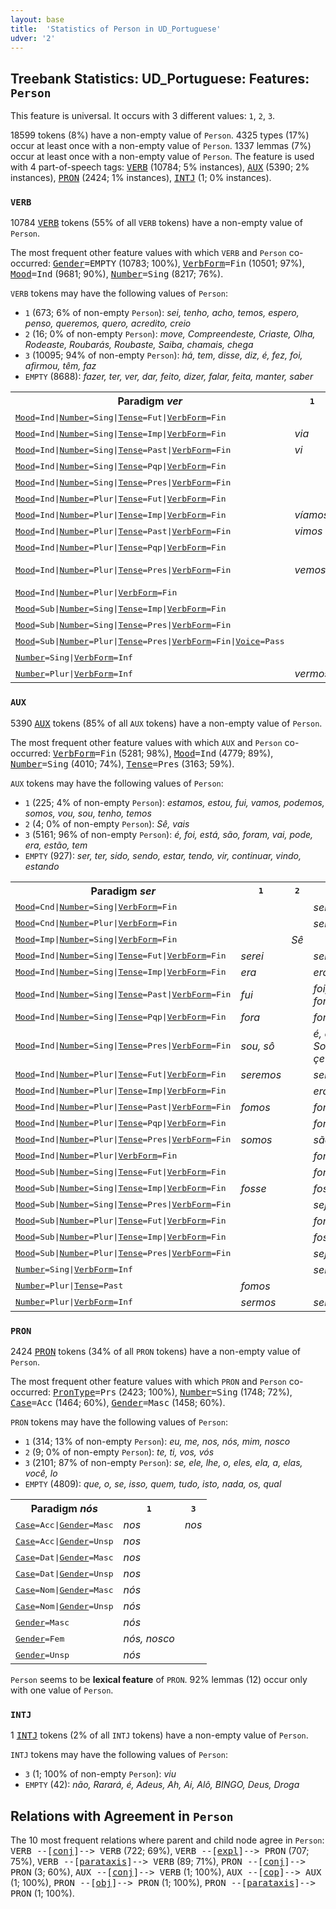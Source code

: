 ```yaml
---
layout: base
title:  'Statistics of Person in UD_Portuguese'
udver: '2'
---
```


## Treebank Statistics: UD_Portuguese: Features: `Person`

This feature is universal.
It occurs with 3 different values: `1`, `2`, `3`.

18599 tokens (8%) have a non-empty value of `Person`.
4325 types (17%) occur at least once with a non-empty value of `Person`.
1337 lemmas (7%) occur at least once with a non-empty value of `Person`.
The feature is used with 4 part-of-speech tags: <tt><a href="pt-pos-VERB.html">VERB</a></tt> (10784; 5% instances), <tt><a href="pt-pos-AUX.html">AUX</a></tt> (5390; 2% instances), <tt><a href="pt-pos-PRON.html">PRON</a></tt> (2424; 1% instances), <tt><a href="pt-pos-INTJ.html">INTJ</a></tt> (1; 0% instances).

### `VERB`

10784 <tt><a href="pt-pos-VERB.html">VERB</a></tt> tokens (55% of all `VERB` tokens) have a non-empty value of `Person`.

The most frequent other feature values with which `VERB` and `Person` co-occurred: <tt><a href="pt-feat-Gender.html">Gender</a></tt><tt>=EMPTY</tt> (10783; 100%), <tt><a href="pt-feat-VerbForm.html">VerbForm</a></tt><tt>=Fin</tt> (10501; 97%), <tt><a href="pt-feat-Mood.html">Mood</a></tt><tt>=Ind</tt> (9681; 90%), <tt><a href="pt-feat-Number.html">Number</a></tt><tt>=Sing</tt> (8217; 76%).

`VERB` tokens may have the following values of `Person`:

* `1` (673; 6% of non-empty `Person`): <em>sei, tenho, acho, temos, espero, penso, queremos, quero, acredito, creio</em>
* `2` (16; 0% of non-empty `Person`): <em>move, Compreendeste, Criaste, Olha, Rodeaste, Roubarás, Roubaste, Saiba, chamais, chega</em>
* `3` (10095; 94% of non-empty `Person`): <em>há, tem, disse, diz, é, fez, foi, afirmou, têm, faz</em>
* `EMPTY` (8688): <em>fazer, ter, ver, dar, feito, dizer, falar, feita, manter, saber</em>

<table>
  <tr><th>Paradigm <i>ver</i></th><th><tt>1</tt></th><th><tt>2</tt></th><th><tt>3</tt></th></tr>
  <tr><td><tt><tt><a href="pt-feat-Mood.html">Mood</a></tt><tt>=Ind</tt>|<tt><a href="pt-feat-Number.html">Number</a></tt><tt>=Sing</tt>|<tt><a href="pt-feat-Tense.html">Tense</a></tt><tt>=Fut</tt>|<tt><a href="pt-feat-VerbForm.html">VerbForm</a></tt><tt>=Fin</tt></tt></td><td></td><td></td><td><em>verá</em></td></tr>
  <tr><td><tt><tt><a href="pt-feat-Mood.html">Mood</a></tt><tt>=Ind</tt>|<tt><a href="pt-feat-Number.html">Number</a></tt><tt>=Sing</tt>|<tt><a href="pt-feat-Tense.html">Tense</a></tt><tt>=Imp</tt>|<tt><a href="pt-feat-VerbForm.html">VerbForm</a></tt><tt>=Fin</tt></tt></td><td><em>via</em></td><td></td><td><em>via</em></td></tr>
  <tr><td><tt><tt><a href="pt-feat-Mood.html">Mood</a></tt><tt>=Ind</tt>|<tt><a href="pt-feat-Number.html">Number</a></tt><tt>=Sing</tt>|<tt><a href="pt-feat-Tense.html">Tense</a></tt><tt>=Past</tt>|<tt><a href="pt-feat-VerbForm.html">VerbForm</a></tt><tt>=Fin</tt></tt></td><td><em>vi</em></td><td></td><td><em>viu</em></td></tr>
  <tr><td><tt><tt><a href="pt-feat-Mood.html">Mood</a></tt><tt>=Ind</tt>|<tt><a href="pt-feat-Number.html">Number</a></tt><tt>=Sing</tt>|<tt><a href="pt-feat-Tense.html">Tense</a></tt><tt>=Pqp</tt>|<tt><a href="pt-feat-VerbForm.html">VerbForm</a></tt><tt>=Fin</tt></tt></td><td></td><td></td><td><em>vira</em></td></tr>
  <tr><td><tt><tt><a href="pt-feat-Mood.html">Mood</a></tt><tt>=Ind</tt>|<tt><a href="pt-feat-Number.html">Number</a></tt><tt>=Sing</tt>|<tt><a href="pt-feat-Tense.html">Tense</a></tt><tt>=Pres</tt>|<tt><a href="pt-feat-VerbForm.html">VerbForm</a></tt><tt>=Fin</tt></tt></td><td></td><td></td><td><em>vê</em></td></tr>
  <tr><td><tt><tt><a href="pt-feat-Mood.html">Mood</a></tt><tt>=Ind</tt>|<tt><a href="pt-feat-Number.html">Number</a></tt><tt>=Plur</tt>|<tt><a href="pt-feat-Tense.html">Tense</a></tt><tt>=Fut</tt>|<tt><a href="pt-feat-VerbForm.html">VerbForm</a></tt><tt>=Fin</tt></tt></td><td></td><td></td><td><em>verão</em></td></tr>
  <tr><td><tt><tt><a href="pt-feat-Mood.html">Mood</a></tt><tt>=Ind</tt>|<tt><a href="pt-feat-Number.html">Number</a></tt><tt>=Plur</tt>|<tt><a href="pt-feat-Tense.html">Tense</a></tt><tt>=Imp</tt>|<tt><a href="pt-feat-VerbForm.html">VerbForm</a></tt><tt>=Fin</tt></tt></td><td><em>víamos</em></td><td></td><td><em>viam</em></td></tr>
  <tr><td><tt><tt><a href="pt-feat-Mood.html">Mood</a></tt><tt>=Ind</tt>|<tt><a href="pt-feat-Number.html">Number</a></tt><tt>=Plur</tt>|<tt><a href="pt-feat-Tense.html">Tense</a></tt><tt>=Past</tt>|<tt><a href="pt-feat-VerbForm.html">VerbForm</a></tt><tt>=Fin</tt></tt></td><td><em>vimos</em></td><td></td><td><em>viram</em></td></tr>
  <tr><td><tt><tt><a href="pt-feat-Mood.html">Mood</a></tt><tt>=Ind</tt>|<tt><a href="pt-feat-Number.html">Number</a></tt><tt>=Plur</tt>|<tt><a href="pt-feat-Tense.html">Tense</a></tt><tt>=Pqp</tt>|<tt><a href="pt-feat-VerbForm.html">VerbForm</a></tt><tt>=Fin</tt></tt></td><td></td><td></td><td><em>viram</em></td></tr>
  <tr><td><tt><tt><a href="pt-feat-Mood.html">Mood</a></tt><tt>=Ind</tt>|<tt><a href="pt-feat-Number.html">Number</a></tt><tt>=Plur</tt>|<tt><a href="pt-feat-Tense.html">Tense</a></tt><tt>=Pres</tt>|<tt><a href="pt-feat-VerbForm.html">VerbForm</a></tt><tt>=Fin</tt></tt></td><td><em>vemos</em></td><td></td><td><em>vêem, viram</em></td></tr>
  <tr><td><tt><tt><a href="pt-feat-Mood.html">Mood</a></tt><tt>=Ind</tt>|<tt><a href="pt-feat-Number.html">Number</a></tt><tt>=Plur</tt>|<tt><a href="pt-feat-VerbForm.html">VerbForm</a></tt><tt>=Fin</tt></tt></td><td></td><td></td><td><em>viram</em></td></tr>
  <tr><td><tt><tt><a href="pt-feat-Mood.html">Mood</a></tt><tt>=Sub</tt>|<tt><a href="pt-feat-Number.html">Number</a></tt><tt>=Sing</tt>|<tt><a href="pt-feat-Tense.html">Tense</a></tt><tt>=Imp</tt>|<tt><a href="pt-feat-VerbForm.html">VerbForm</a></tt><tt>=Fin</tt></tt></td><td></td><td></td><td><em>visse</em></td></tr>
  <tr><td><tt><tt><a href="pt-feat-Mood.html">Mood</a></tt><tt>=Sub</tt>|<tt><a href="pt-feat-Number.html">Number</a></tt><tt>=Sing</tt>|<tt><a href="pt-feat-Tense.html">Tense</a></tt><tt>=Pres</tt>|<tt><a href="pt-feat-VerbForm.html">VerbForm</a></tt><tt>=Fin</tt></tt></td><td></td><td><em>veja</em></td><td><em>veja</em></td></tr>
  <tr><td><tt><tt><a href="pt-feat-Mood.html">Mood</a></tt><tt>=Sub</tt>|<tt><a href="pt-feat-Number.html">Number</a></tt><tt>=Plur</tt>|<tt><a href="pt-feat-Tense.html">Tense</a></tt><tt>=Pres</tt>|<tt><a href="pt-feat-VerbForm.html">VerbForm</a></tt><tt>=Fin</tt>|<tt><a href="pt-feat-Voice.html">Voice</a></tt><tt>=Pass</tt></tt></td><td></td><td></td><td><em>Vejam</em></td></tr>
  <tr><td><tt><tt><a href="pt-feat-Number.html">Number</a></tt><tt>=Sing</tt>|<tt><a href="pt-feat-VerbForm.html">VerbForm</a></tt><tt>=Inf</tt></tt></td><td></td><td></td><td><em>ver</em></td></tr>
  <tr><td><tt><tt><a href="pt-feat-Number.html">Number</a></tt><tt>=Plur</tt>|<tt><a href="pt-feat-VerbForm.html">VerbForm</a></tt><tt>=Inf</tt></tt></td><td><em>vermos</em></td><td></td><td><em>verem</em></td></tr>
</table>

### `AUX`

5390 <tt><a href="pt-pos-AUX.html">AUX</a></tt> tokens (85% of all `AUX` tokens) have a non-empty value of `Person`.

The most frequent other feature values with which `AUX` and `Person` co-occurred: <tt><a href="pt-feat-VerbForm.html">VerbForm</a></tt><tt>=Fin</tt> (5281; 98%), <tt><a href="pt-feat-Mood.html">Mood</a></tt><tt>=Ind</tt> (4779; 89%), <tt><a href="pt-feat-Number.html">Number</a></tt><tt>=Sing</tt> (4010; 74%), <tt><a href="pt-feat-Tense.html">Tense</a></tt><tt>=Pres</tt> (3163; 59%).

`AUX` tokens may have the following values of `Person`:

* `1` (225; 4% of non-empty `Person`): <em>estamos, estou, fui, vamos, podemos, somos, vou, sou, tenho, temos</em>
* `2` (4; 0% of non-empty `Person`): <em>Sê, vais</em>
* `3` (5161; 96% of non-empty `Person`): <em>é, foi, está, são, foram, vai, pode, era, estão, tem</em>
* `EMPTY` (927): <em>ser, ter, sido, sendo, estar, tendo, vir, continuar, vindo, estando</em>

<table>
  <tr><th>Paradigm <i>ser</i></th><th><tt>1</tt></th><th><tt>2</tt></th><th><tt>3</tt></th></tr>
  <tr><td><tt><tt><a href="pt-feat-Mood.html">Mood</a></tt><tt>=Cnd</tt>|<tt><a href="pt-feat-Number.html">Number</a></tt><tt>=Sing</tt>|<tt><a href="pt-feat-VerbForm.html">VerbForm</a></tt><tt>=Fin</tt></tt></td><td></td><td></td><td><em>seria</em></td></tr>
  <tr><td><tt><tt><a href="pt-feat-Mood.html">Mood</a></tt><tt>=Cnd</tt>|<tt><a href="pt-feat-Number.html">Number</a></tt><tt>=Plur</tt>|<tt><a href="pt-feat-VerbForm.html">VerbForm</a></tt><tt>=Fin</tt></tt></td><td></td><td></td><td><em>seriam</em></td></tr>
  <tr><td><tt><tt><a href="pt-feat-Mood.html">Mood</a></tt><tt>=Imp</tt>|<tt><a href="pt-feat-Number.html">Number</a></tt><tt>=Sing</tt>|<tt><a href="pt-feat-VerbForm.html">VerbForm</a></tt><tt>=Fin</tt></tt></td><td></td><td><em>Sê</em></td><td></td></tr>
  <tr><td><tt><tt><a href="pt-feat-Mood.html">Mood</a></tt><tt>=Ind</tt>|<tt><a href="pt-feat-Number.html">Number</a></tt><tt>=Sing</tt>|<tt><a href="pt-feat-Tense.html">Tense</a></tt><tt>=Fut</tt>|<tt><a href="pt-feat-VerbForm.html">VerbForm</a></tt><tt>=Fin</tt></tt></td><td><em>serei</em></td><td></td><td><em>será</em></td></tr>
  <tr><td><tt><tt><a href="pt-feat-Mood.html">Mood</a></tt><tt>=Ind</tt>|<tt><a href="pt-feat-Number.html">Number</a></tt><tt>=Sing</tt>|<tt><a href="pt-feat-Tense.html">Tense</a></tt><tt>=Imp</tt>|<tt><a href="pt-feat-VerbForm.html">VerbForm</a></tt><tt>=Fin</tt></tt></td><td><em>era</em></td><td></td><td><em>era</em></td></tr>
  <tr><td><tt><tt><a href="pt-feat-Mood.html">Mood</a></tt><tt>=Ind</tt>|<tt><a href="pt-feat-Number.html">Number</a></tt><tt>=Sing</tt>|<tt><a href="pt-feat-Tense.html">Tense</a></tt><tt>=Past</tt>|<tt><a href="pt-feat-VerbForm.html">VerbForm</a></tt><tt>=Fin</tt></tt></td><td><em>fui</em></td><td></td><td><em>foi, foram</em></td></tr>
  <tr><td><tt><tt><a href="pt-feat-Mood.html">Mood</a></tt><tt>=Ind</tt>|<tt><a href="pt-feat-Number.html">Number</a></tt><tt>=Sing</tt>|<tt><a href="pt-feat-Tense.html">Tense</a></tt><tt>=Pqp</tt>|<tt><a href="pt-feat-VerbForm.html">VerbForm</a></tt><tt>=Fin</tt></tt></td><td><em>fora</em></td><td></td><td><em>fora</em></td></tr>
  <tr><td><tt><tt><a href="pt-feat-Mood.html">Mood</a></tt><tt>=Ind</tt>|<tt><a href="pt-feat-Number.html">Number</a></tt><tt>=Sing</tt>|<tt><a href="pt-feat-Tense.html">Tense</a></tt><tt>=Pres</tt>|<tt><a href="pt-feat-VerbForm.html">VerbForm</a></tt><tt>=Fin</tt></tt></td><td><em>sou, sô</em></td><td></td><td><em>é, eis, Sou, çe</em></td></tr>
  <tr><td><tt><tt><a href="pt-feat-Mood.html">Mood</a></tt><tt>=Ind</tt>|<tt><a href="pt-feat-Number.html">Number</a></tt><tt>=Plur</tt>|<tt><a href="pt-feat-Tense.html">Tense</a></tt><tt>=Fut</tt>|<tt><a href="pt-feat-VerbForm.html">VerbForm</a></tt><tt>=Fin</tt></tt></td><td><em>seremos</em></td><td></td><td><em>serão</em></td></tr>
  <tr><td><tt><tt><a href="pt-feat-Mood.html">Mood</a></tt><tt>=Ind</tt>|<tt><a href="pt-feat-Number.html">Number</a></tt><tt>=Plur</tt>|<tt><a href="pt-feat-Tense.html">Tense</a></tt><tt>=Imp</tt>|<tt><a href="pt-feat-VerbForm.html">VerbForm</a></tt><tt>=Fin</tt></tt></td><td></td><td></td><td><em>eram</em></td></tr>
  <tr><td><tt><tt><a href="pt-feat-Mood.html">Mood</a></tt><tt>=Ind</tt>|<tt><a href="pt-feat-Number.html">Number</a></tt><tt>=Plur</tt>|<tt><a href="pt-feat-Tense.html">Tense</a></tt><tt>=Past</tt>|<tt><a href="pt-feat-VerbForm.html">VerbForm</a></tt><tt>=Fin</tt></tt></td><td><em>fomos</em></td><td></td><td><em>foram</em></td></tr>
  <tr><td><tt><tt><a href="pt-feat-Mood.html">Mood</a></tt><tt>=Ind</tt>|<tt><a href="pt-feat-Number.html">Number</a></tt><tt>=Plur</tt>|<tt><a href="pt-feat-Tense.html">Tense</a></tt><tt>=Pqp</tt>|<tt><a href="pt-feat-VerbForm.html">VerbForm</a></tt><tt>=Fin</tt></tt></td><td></td><td></td><td><em>foram</em></td></tr>
  <tr><td><tt><tt><a href="pt-feat-Mood.html">Mood</a></tt><tt>=Ind</tt>|<tt><a href="pt-feat-Number.html">Number</a></tt><tt>=Plur</tt>|<tt><a href="pt-feat-Tense.html">Tense</a></tt><tt>=Pres</tt>|<tt><a href="pt-feat-VerbForm.html">VerbForm</a></tt><tt>=Fin</tt></tt></td><td><em>somos</em></td><td></td><td><em>são</em></td></tr>
  <tr><td><tt><tt><a href="pt-feat-Mood.html">Mood</a></tt><tt>=Ind</tt>|<tt><a href="pt-feat-Number.html">Number</a></tt><tt>=Plur</tt>|<tt><a href="pt-feat-VerbForm.html">VerbForm</a></tt><tt>=Fin</tt></tt></td><td></td><td></td><td><em>foram</em></td></tr>
  <tr><td><tt><tt><a href="pt-feat-Mood.html">Mood</a></tt><tt>=Sub</tt>|<tt><a href="pt-feat-Number.html">Number</a></tt><tt>=Sing</tt>|<tt><a href="pt-feat-Tense.html">Tense</a></tt><tt>=Fut</tt>|<tt><a href="pt-feat-VerbForm.html">VerbForm</a></tt><tt>=Fin</tt></tt></td><td></td><td></td><td><em>for, fôr</em></td></tr>
  <tr><td><tt><tt><a href="pt-feat-Mood.html">Mood</a></tt><tt>=Sub</tt>|<tt><a href="pt-feat-Number.html">Number</a></tt><tt>=Sing</tt>|<tt><a href="pt-feat-Tense.html">Tense</a></tt><tt>=Imp</tt>|<tt><a href="pt-feat-VerbForm.html">VerbForm</a></tt><tt>=Fin</tt></tt></td><td><em>fosse</em></td><td></td><td><em>fosse</em></td></tr>
  <tr><td><tt><tt><a href="pt-feat-Mood.html">Mood</a></tt><tt>=Sub</tt>|<tt><a href="pt-feat-Number.html">Number</a></tt><tt>=Sing</tt>|<tt><a href="pt-feat-Tense.html">Tense</a></tt><tt>=Pres</tt>|<tt><a href="pt-feat-VerbForm.html">VerbForm</a></tt><tt>=Fin</tt></tt></td><td></td><td></td><td><em>seja</em></td></tr>
  <tr><td><tt><tt><a href="pt-feat-Mood.html">Mood</a></tt><tt>=Sub</tt>|<tt><a href="pt-feat-Number.html">Number</a></tt><tt>=Plur</tt>|<tt><a href="pt-feat-Tense.html">Tense</a></tt><tt>=Fut</tt>|<tt><a href="pt-feat-VerbForm.html">VerbForm</a></tt><tt>=Fin</tt></tt></td><td></td><td></td><td><em>forem</em></td></tr>
  <tr><td><tt><tt><a href="pt-feat-Mood.html">Mood</a></tt><tt>=Sub</tt>|<tt><a href="pt-feat-Number.html">Number</a></tt><tt>=Plur</tt>|<tt><a href="pt-feat-Tense.html">Tense</a></tt><tt>=Imp</tt>|<tt><a href="pt-feat-VerbForm.html">VerbForm</a></tt><tt>=Fin</tt></tt></td><td></td><td></td><td><em>fossem</em></td></tr>
  <tr><td><tt><tt><a href="pt-feat-Mood.html">Mood</a></tt><tt>=Sub</tt>|<tt><a href="pt-feat-Number.html">Number</a></tt><tt>=Plur</tt>|<tt><a href="pt-feat-Tense.html">Tense</a></tt><tt>=Pres</tt>|<tt><a href="pt-feat-VerbForm.html">VerbForm</a></tt><tt>=Fin</tt></tt></td><td></td><td></td><td><em>sejam</em></td></tr>
  <tr><td><tt><tt><a href="pt-feat-Number.html">Number</a></tt><tt>=Sing</tt>|<tt><a href="pt-feat-VerbForm.html">VerbForm</a></tt><tt>=Inf</tt></tt></td><td></td><td></td><td><em>ser</em></td></tr>
  <tr><td><tt><tt><a href="pt-feat-Number.html">Number</a></tt><tt>=Plur</tt>|<tt><a href="pt-feat-Tense.html">Tense</a></tt><tt>=Past</tt></tt></td><td><em>fomos</em></td><td></td><td></td></tr>
  <tr><td><tt><tt><a href="pt-feat-Number.html">Number</a></tt><tt>=Plur</tt>|<tt><a href="pt-feat-VerbForm.html">VerbForm</a></tt><tt>=Inf</tt></tt></td><td><em>sermos</em></td><td></td><td><em>serem</em></td></tr>
</table>

### `PRON`

2424 <tt><a href="pt-pos-PRON.html">PRON</a></tt> tokens (34% of all `PRON` tokens) have a non-empty value of `Person`.

The most frequent other feature values with which `PRON` and `Person` co-occurred: <tt><a href="pt-feat-PronType.html">PronType</a></tt><tt>=Prs</tt> (2423; 100%), <tt><a href="pt-feat-Number.html">Number</a></tt><tt>=Sing</tt> (1748; 72%), <tt><a href="pt-feat-Case.html">Case</a></tt><tt>=Acc</tt> (1464; 60%), <tt><a href="pt-feat-Gender.html">Gender</a></tt><tt>=Masc</tt> (1458; 60%).

`PRON` tokens may have the following values of `Person`:

* `1` (314; 13% of non-empty `Person`): <em>eu, me, nos, nós, mim, nosco</em>
* `2` (9; 0% of non-empty `Person`): <em>te, ti, vos, vós</em>
* `3` (2101; 87% of non-empty `Person`): <em>se, ele, lhe, o, eles, ela, a, elas, você, lo</em>
* `EMPTY` (4809): <em>que, o, se, isso, quem, tudo, isto, nada, os, qual</em>

<table>
  <tr><th>Paradigm <i>nós</i></th><th><tt>1</tt></th><th><tt>3</tt></th></tr>
  <tr><td><tt><tt><a href="pt-feat-Case.html">Case</a></tt><tt>=Acc</tt>|<tt><a href="pt-feat-Gender.html">Gender</a></tt><tt>=Masc</tt></tt></td><td><em>nos</em></td><td><em>nos</em></td></tr>
  <tr><td><tt><tt><a href="pt-feat-Case.html">Case</a></tt><tt>=Acc</tt>|<tt><a href="pt-feat-Gender.html">Gender</a></tt><tt>=Unsp</tt></tt></td><td><em>nos</em></td><td></td></tr>
  <tr><td><tt><tt><a href="pt-feat-Case.html">Case</a></tt><tt>=Dat</tt>|<tt><a href="pt-feat-Gender.html">Gender</a></tt><tt>=Masc</tt></tt></td><td><em>nos</em></td><td></td></tr>
  <tr><td><tt><tt><a href="pt-feat-Case.html">Case</a></tt><tt>=Dat</tt>|<tt><a href="pt-feat-Gender.html">Gender</a></tt><tt>=Unsp</tt></tt></td><td><em>nos</em></td><td></td></tr>
  <tr><td><tt><tt><a href="pt-feat-Case.html">Case</a></tt><tt>=Nom</tt>|<tt><a href="pt-feat-Gender.html">Gender</a></tt><tt>=Masc</tt></tt></td><td><em>nós</em></td><td></td></tr>
  <tr><td><tt><tt><a href="pt-feat-Case.html">Case</a></tt><tt>=Nom</tt>|<tt><a href="pt-feat-Gender.html">Gender</a></tt><tt>=Unsp</tt></tt></td><td><em>nós</em></td><td></td></tr>
  <tr><td><tt><tt><a href="pt-feat-Gender.html">Gender</a></tt><tt>=Masc</tt></tt></td><td><em>nós</em></td><td></td></tr>
  <tr><td><tt><tt><a href="pt-feat-Gender.html">Gender</a></tt><tt>=Fem</tt></tt></td><td><em>nós, nosco</em></td><td></td></tr>
  <tr><td><tt><tt><a href="pt-feat-Gender.html">Gender</a></tt><tt>=Unsp</tt></tt></td><td><em>nós</em></td><td></td></tr>
</table>

`Person` seems to be **lexical feature** of `PRON`. 92% lemmas (12) occur only with one value of `Person`.

### `INTJ`

1 <tt><a href="pt-pos-INTJ.html">INTJ</a></tt> tokens (2% of all `INTJ` tokens) have a non-empty value of `Person`.

`INTJ` tokens may have the following values of `Person`:

* `3` (1; 100% of non-empty `Person`): <em>viu</em>
* `EMPTY` (42): <em>não, Rarará, é, Adeus, Ah, Ai, Alô, BINGO, Deus, Droga</em>

## Relations with Agreement in `Person`

The 10 most frequent relations where parent and child node agree in `Person`:
<tt>VERB --[<tt><a href="pt-dep-conj.html">conj</a></tt>]--> VERB</tt> (722; 69%),
<tt>VERB --[<tt><a href="pt-dep-expl.html">expl</a></tt>]--> PRON</tt> (707; 75%),
<tt>VERB --[<tt><a href="pt-dep-parataxis.html">parataxis</a></tt>]--> VERB</tt> (89; 71%),
<tt>PRON --[<tt><a href="pt-dep-conj.html">conj</a></tt>]--> PRON</tt> (3; 60%),
<tt>AUX --[<tt><a href="pt-dep-conj.html">conj</a></tt>]--> VERB</tt> (1; 100%),
<tt>AUX --[<tt><a href="pt-dep-cop.html">cop</a></tt>]--> AUX</tt> (1; 100%),
<tt>PRON --[<tt><a href="pt-dep-obj.html">obj</a></tt>]--> PRON</tt> (1; 100%),
<tt>PRON --[<tt><a href="pt-dep-parataxis.html">parataxis</a></tt>]--> PRON</tt> (1; 100%).

